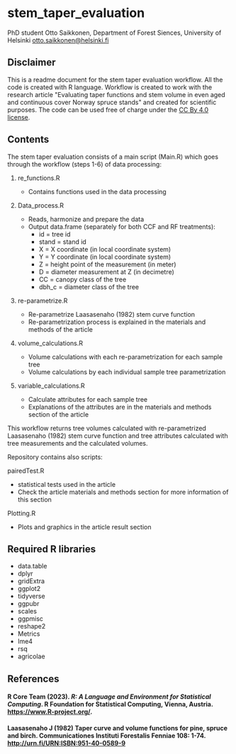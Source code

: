 # stem_taper_evaluation
PhD student Otto Saikkonen, Department of Forest Siences, University of Helsinki 
otto.saikkonen@helsinki.fi

## Disclaimer
This is a readme document for the stem taper evaluation workflow. All the code is created with R language. Workflow is created to work with the research article "Evaluating taper functions and stem volume in even aged and continuous cover Norway spruce stands" and created for scientific purposes. The code can be used free of charge under the [CC By 4.0 license](https://creativecommons.org/licenses/by/4.0/).

## Contents
The stem taper evaluation consists of a main script (Main.R) which goes through the workflow (steps 1-6) of data processing:
1. re_functions.R
   - Contains functions used in the data processing
     
3. Data_process.R
   - Reads, harmonize and prepare the data
   - Output data.frame (separately for both CCF and RF treatments):
     - id = tree id
     - stand = stand id
     - X = X coordinate (in local coordinate system)
     - Y = Y coordinate (in local coordinate system)
     - Z = height point of the measurement (in meter)
     - D = diameter measurement at Z (in decimetre)
     - CC = canopy class of the tree
     - dbh_c = diameter class of the tree
       
5. re-parametrize.R
   - Re-parametrize Laasasenaho (1982) stem curve function
   - Re-parametrization process is explained in the materials and methods of the article
     
7. volume_calculations.R
   - Volume calculations with each re-parametrization for each sample tree
   - Volume calculations by each individual sample tree parametrization
     
9. variable_calculations.R
   - Calculate attributes for each sample tree
   - Explanations of the attributes are in the materials and methods section of the article

This workflow returns tree volumes calculated with re-parametrized Laasasenaho (1982) stem curve function and tree attributes calculated with tree measurements and the calculated volumes.  

Repository contains also scripts:

pairedTest.R
  - statistical tests used in the article
  - Check the article materials and methods section for more information of this section

Plotting.R
  - Plots and graphics in the article result section


## Required R libraries 
- data.table
- dplyr
- gridExtra
- ggplot2
- tidyverse
- ggpubr
- scales
- ggpmisc
- reshape2
- Metrics
- lme4
- rsq
- agricolae


## References

#### R Core Team (2023). _R: A Language and Environment for Statistical Computing_. R Foundation for Statistical Computing, Vienna, Austria. <https://www.R-project.org/>.
#### Laasasenaho J (1982) Taper curve and volume functions for pine, spruce and birch. Communicationes Instituti Forestalis Fenniae 108: 1-74. http://urn.fi/URN:ISBN:951-40-0589-9
